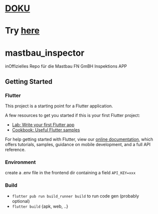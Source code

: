 # [DOKU](https://mastbau-fn.github.io/inspector/doc/)
# Try [here](https://mastbau-fn.github.io/inspector/app/)

# mastbau_inspector

inOffizielles Repo für die Mastbau FN GmBH Inspektions APP

## Getting Started

### Flutter

This project is a starting point for a Flutter application.

A few resources to get you started if this is your first Flutter project:

- [Lab: Write your first Flutter app](https://flutter.dev/docs/get-started/codelab)
- [Cookbook: Useful Flutter samples](https://flutter.dev/docs/cookbook)

For help getting started with Flutter, view our
[online documentation](https://flutter.dev/docs), which offers tutorials,
samples, guidance on mobile development, and a full API reference.

### Environment

create a .env file in the frontend dir containing a field `API_KEY=xxx`

### Build

- `flutter pub run build_runner build` to run code gen (probably optional)
- `flutter build` {apk, web, ..}